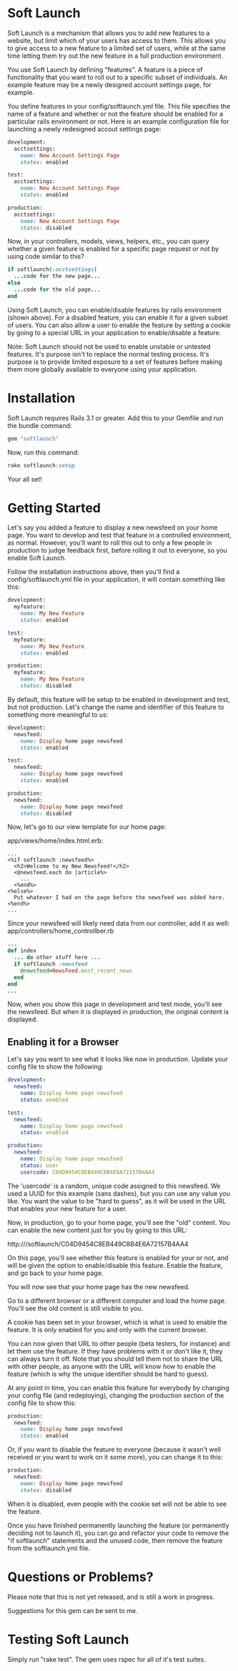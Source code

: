 # Soft Launch

Soft Launch is a mechanism that allows you to add new features to a website, but limit which of your users has access to them. This allows you to give access to a new feature to a limited set of users,
while at the same time letting them try out the new feature in a full production environment.

You use Soft Launch by defining "features". A feature is a piece of functionality that you want to roll out to a specific subset of individuals. An example feature may be a newly designed
account settings page, for example.

You define features in your config/softlaunch.yml file. This file specifies the name of a feature and whether or not the feature should be enabled for a particular rails environment or not.
Here is an example configuration file for launching a newly redesigned accout settings page:

```ruby
development:
  acctsettings:
    name: New Account Settings Page
    status: enabled

test:
  acctsettings:
    name: New Account Settings Page
    status: enabled

production:
  acctsettings:
    name: New Account Settings Page
    status: disabled
```

Now, in your controllers, models, views, helpers, etc., you can query whether a given feature is enabled for a specific page request or not by using code similar to this?

```ruby
if softlaunch(:acctsettings)
  ...code for the new page...
else
  ...code for the old page...
end
```

Using Soft Launch, you can enable/disable features by rails environment (shown above). For a disabled feature, you can enable it for a given subset of users.
You can also allow a user to enable the feature by setting a cookie by going to a special URL in your application to enable/disable a feature.

Note: Soft Launch should not be used to enable unstable or untested features. It's purpose isn't to replace the normal testing process. It's purpose is to provide limited exposure to a set
of features before making them more globally available to everyone using your application.

# Installation

Soft Launch requires Rails 3.1 or greater.
Add this to your Gemfile and run the bundle command:

```ruby
gem "softlaunch"
```

Now, run this command:

```ruby
rake softlaunch:setup
```

Your all set!

# Getting Started

Let's say you added a feature to display a new newsfeed on your home page. You want to develop and test that feature in a controlled environment, as normal.
However, you'll want to roll this out to only a few people in production to judge feedback first, before rolling it out to everyone, so you enable
Soft Launch.

Follow the installation instructions above, then you'll find a config/softlaunch.yml file in your application, it will contain something like this:

```ruby
development:
  myfeature:
    name: My New Feature
    status: enabled

test:
  myfeature:
    name: My New Feature
    status: enabled

production:
  myfeature:
    name: My New Feature
    status: disabled
```

By default, this feature will be setup to be enabled in development and test, but not production. Let's change the name and identifier of this feature to
something more meaningful to us:

```ruby
development:
  newsfeed:
    name: Display home page newsfeed
    status: enabled

test:
  newsfeed:
    name: Display home page newsfeed
    status: enabled

production:
  newsfeed:
    name: Display home page newsfeed
    status: disabled
```

Now, let's go to our view template for our home page:

app/views/home/index.html.erb:

```erb
...
<%if softlaunch :newsfeed%>
  <h2>Welcome to my New Newsfeed!</h2>
  <@newsfeed.each do |article%>
    ...
  <%end%>
<%else%>
  Put whatever I had on the page before the newsfeed was added here.
<%end%>
...
```

Since your newsfeed will likely need data from our controller, add it as well:
app/controllers/home_controllber.rb

```ruby
...
def index
  ... do other stuff here ...
  if softlaunch :newsfeed
    @newsfeed=NewsFeed.most_recent_news
  end
end
...
```

Now, when you show this page in development and test mode, you'll see the newsfeed. But when it is displayed in production, the original
content is displayed.

## Enabling it for a Browser
Let's say you want to see what it looks like now in production.
Update your config file to show the following:

```yml
development:
  newsfeed:
    name: Display home page newsfeed
    status: enabled

test:
  newsfeed:
    name: Display home page newsfeed
    status: enabled

production:
  newsfeed:
    name: Display home page newsfeed
    status: user
    usercode: C04D9454C8EB449C8B4E6A72157B4AA4
```

The 'usercode' is a random, unique code assigned to this newsfeed. We used a UUID for this example (sans dashes), but you can
use any value you like. You want the value to be "hard to guess", as it will be used in the URL that enables your new feature
for a user.

Now, in production, go to your home page, you'll see the "old" content. You can enable the new content just for you by going to this
URL:

http://<myapplication>/softlaunch/C04D9454C8EB449C8B4E6A72157B4AA4

On this page, you'll see whether this feature is enabled for your or not, and will be given the option to enable/disable this feature.
Enable the feature, and go back to your home page.

You will now see that your home page has the new newsfeed.

Go to a different browser or a different computer and load the home page. You'll see the old content is still visible to you.

A cookie has been set in your browser, which is what is used to enable the feature. It is only enabled for you and only with the
current browser.

You can now given that URL to other people (beta testers, for instance) and let them use the feature. If they have problems with
it or don't like it, they can always turn it off. Note that you should tell them not to share the URL with other people, as
anyone with the URL will know how to enable the feature (which is why the unique identifier should be hard to guess).

At any point in time, you can enable this feature for everybody by changing your config file (and redeploying), changing the
production section of the config file to show this:

```ruby
production:
  newsfeed:
    name: Display home page newsfeed
    status: enabled
```

Or, if you want to disable the feature to everyone (because it wasn't well received or you want to work on it some more),
you can change it to this:

```ruby
production:
  newsfeed:
    name: Display home page newsfeed
    status: disabled
```

When it is disabled, even people with the cookie set will not be able to see the feature.

Once you have finished permanently launching the feature (or permanently deciding not to launch it), you can go and refactor
your code to remove the "if softlaunch" statements and the unused code, then remove the feature from the softlaunch.yml
file.

# Questions or Problems?

Please note that this is not yet released, and is still a work in progress.

Suggestions for this gem can be sent to me.

# Testing Soft Launch

Simply run "rake test". The gem uses rspec for all of it's test suites.
